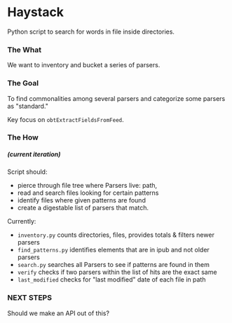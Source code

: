 # Haystack

Python script to search for words in file inside directories.

### The What

We want to inventory and bucket a series of parsers.

### The Goal

To find commonalities among several parsers and categorize some parsers as "standard."

Key focus on `obtExtractFieldsFromFeed`.

### The How
##### (current iteration)

Script should:
- pierce through file tree where Parsers live: path,
- read and search files looking for certain patterns
- identify files where given patterns are found
- create a digestable list of parsers that match.

Currently: 

- `inventory.py` counts directories, files, provides totals & filters newer parsers
- `find_patterns.py` identifies elements that are in ipub and not older parsers
- `search.py` searches all Parsers to see if patterns are found in them
- `verify` checks if two parsers within the list of hits are the exact same
- `last_modified` checks for "last modified" date of each file in path

### NEXT STEPS

Should we make an API out of this?
